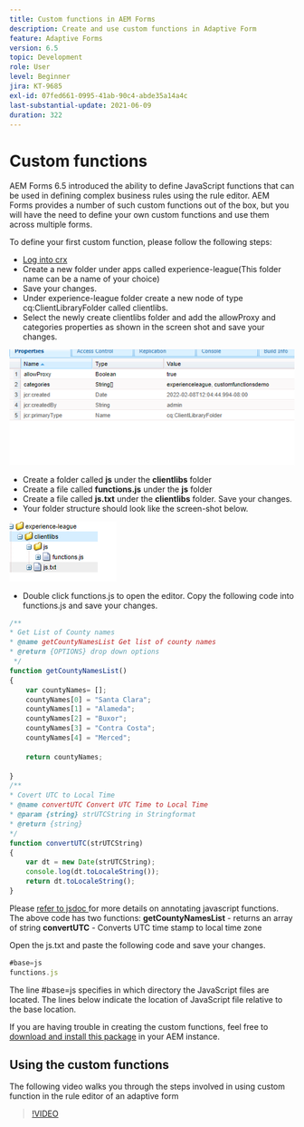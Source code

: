 ```yaml
---
title: Custom functions in AEM Forms
description: Create and use custom functions in Adaptive Form
feature: Adaptive Forms
version: 6.5
topic: Development
role: User
level: Beginner
jira: KT-9685
exl-id: 07fed661-0995-41ab-90c4-abde35a14a4c
last-substantial-update: 2021-06-09
duration: 322
---
```

# Custom functions

 AEM Forms 6.5 introduced the ability to define JavaScript functions that can be used in defining complex business rules using the rule editor.
 AEM Forms provides a number of such custom functions out of the box, but you will have the need to define your own custom functions and use them across multiple forms.

 To define your first custom function, please follow the following steps:
* [Log into crx](http://localhost:4502/crx/de/index.jsp#/apps/experience-league/clientlibs)
* Create a new folder under apps called experience-league(This folder name can be a name of your choice)
* Save your changes.
* Under experience-league folder create a new node of type cq:ClientLibraryFolder called clientlibs.
* Select the newly create clientlibs folder and add the allowProxy and categories properties as shown in the screen shot and save your changes.

 ![client-lib](assets/custom-functions.png)
* Create a folder called **js** under the **clientlibs** folder
* Create a file called **functions.js** under the **js** folder
* Create a file called **js.txt** under the **clientlibs** folder. Save your changes.
* Your folder structure should look like the screen-shot below.

 ![Rule Editor](assets/folder-structure.png)

* Double click functions.js to open the editor.
Copy the following code into functions.js and save your changes.

```javascript
/**
* Get List of County names
* @name getCountyNamesList Get list of county names
* @return {OPTIONS} drop down options 
 */
function getCountyNamesList()
{
    var countyNames= [];
    countyNames[0] = "Santa Clara";
    countyNames[1] = "Alameda";
    countyNames[2] = "Buxor";
    countyNames[3] = "Contra Costa";
    countyNames[4] = "Merced";

    return countyNames;

}
/**
* Covert UTC to Local Time
* @name convertUTC Convert UTC Time to Local Time
* @param {string} strUTCString in Stringformat
* @return {string}
*/
function convertUTC(strUTCString)
{
    var dt = new Date(strUTCString);
    console.log(dt.toLocaleString());
    return dt.toLocaleString();
}

```

Please [refer to jsdoc ](https://jsdoc.app/index.html)for more details on annotating javascript functions.
The above code has two functions:
 **getCountyNamesList** - returns an array of string
**convertUTC** - Converts UTC time stamp to local time zone

Open the js.txt and paste the following code and save your changes.

``` javascript
#base=js
functions.js
```

The line #base=js specifies in which directory the JavaScript files are located.
The lines below indicate the location of JavaScript file relative to the base location.

If you are having trouble in creating the custom functions, feel free to [download and install this package](assets/custom-functions.zip) in your AEM instance.

## Using the custom functions

The following video walks you through the steps involved in using custom function in the rule editor of an adaptive form
>[!VIDEO](https://video.tv.adobe.com/v/340305?quality=12&learn=on)
